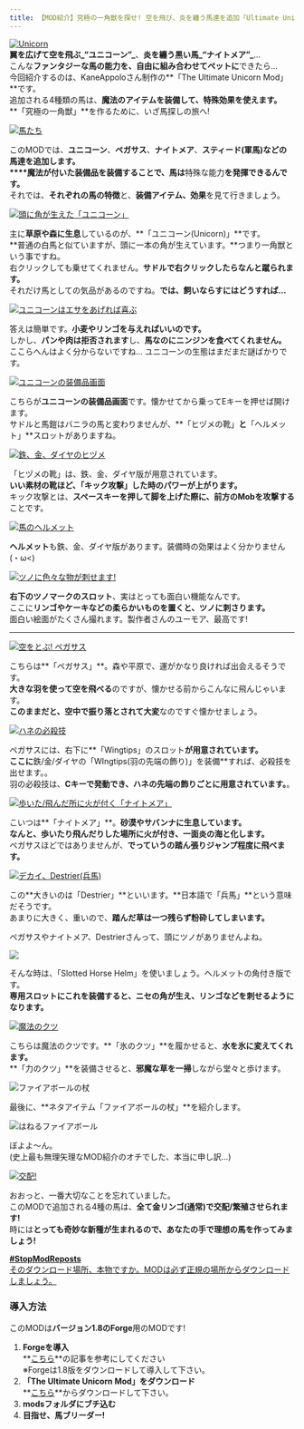 ```yaml
---
title: 【MOD紹介】究極の一角獣を探せ! 空を飛び、炎を纏う馬達を追加「Ultimate Unicorn」(1.8対応)
---
```


[![Unicorn](https://cdn-ak.f.st-hatena.com/images/fotolife/s/sasigume/20210208/20210208151545.png)](#9/5/951a9b32.png "Unicorn")  
**翼を広げて空を飛ぶ_“ユニコーン”_**、**炎を纏う黒い馬_“ナイトメア”_**…  
こんな**ファンタジーな馬の能力を、自由に組み合わせてペットに**できたら…  
今回紹介するのは、KaneAppoloさん制作の**「The Ultimate Unicorn Mod」**です。  
追加される4種類の馬は、**魔法のアイテムを装備して、特殊効果を使えます。**  
**「究極の一角獣」**を作るために、いざ馬探しの旅へ!

[![馬たち](https://www.napoan.com/wp-content/uploads/imgs/b/b/bba562fb.png)](#b/b/bba562fb.png "馬たち")

このMODでは、**ユニコーン**、**ペガサス**、**ナイトメア**、**スティード(軍馬)**などの馬達を追加します。  
****魔法が付いた装備品**を装備することで、馬は**特殊な能力**を発揮できるんです。**  
それでは、**それぞれの馬の特徴**と、**装備アイテム、効果**を見て行きましょう。

[![頭に角が生えた「ユニコーン」](https://cdn-ak.f.st-hatena.com/images/fotolife/s/sasigume/20210208/20210208133958.png)](#3/d/3db8795c.png "頭に角が生えた「ユニコーン」")

主に**草原や森に生息**しているのが、**「ユニコーン(Unicorn)」**です。  
**普通の白馬と似ていますが、頭に一本の角が生えています。**つまり一角獣という事ですね。  
右クリックしても乗せてくれません。**サドルで右クリックしたらなんと蹴られます。**  
それだけ馬としての気品があるのですね。**では、飼いならすにはどうすれば…**

[![ユニコーンはエサをあげれば喜ぶ](https://cdn-ak.f.st-hatena.com/images/fotolife/s/sasigume/20210208/20210208124902.png)](#0/5/0504af4f.png "ユニコーンはエサをあげれば喜ぶ")

答えは簡単です。**小麦やリンゴを与えればいいのです。**  
しかし、**パンや肉は拒否されます**し、**馬なのにニンジンを食べてくれません。**  
ここらへんはよく分からないですね… ユニコーンの生態はまだまだ謎ばかりです。

[![ユニコーンの装備品画面](https://cdn-ak.f.st-hatena.com/images/fotolife/s/sasigume/20210208/20210208175851.png)](#f/7/f72c69f7.png "ユニコーンの装備品画面")

こちらが**ユニコーンの装備品画面**です。懐かせてから乗ってEキーを押せば開けます。  
サドルと馬鎧はバニラの馬と変わりませんが、**「ヒヅメの靴」**と**「ヘルメット」**スロットがありますね。

[![鉄、金、ダイヤのヒヅメ](https://cdn-ak.f.st-hatena.com/images/fotolife/s/sasigume/20210208/20210208152352.jpg)](#9/d/9ddaa521.jpg "鉄、金、ダイヤのヒヅメ")

「ヒヅメの靴」は、鉄、金、ダイヤ版が用意されています。  
**いい素材の靴ほど、「キック攻撃」した時のパワーが上がります。**  
キック攻撃とは、**スペースキーを押して脚を上げた際に、前方のMobを攻撃する**ことです。

[![馬のヘルメット](https://cdn-ak.f.st-hatena.com/images/fotolife/s/sasigume/20210208/20210208155209.jpg)](#b/8/b82906e8.jpg "馬のヘルメット")

**ヘルメット**も鉄、金、ダイヤ版があります。装備時の効果はよく分かりません(・ω<)

[![ツノに色々な物が刺せます!](https://cdn-ak.f.st-hatena.com/images/fotolife/s/sasigume/20210208/20210208152539.png)](#9/f/9fc2f41d.png "ツノに色々な物が刺せます!")

**右下のツノマークのスロット**、実はとっても面白い機能なんです。  
ここに**リンゴやケーキなどの柔らかいものを置くと、ツノに刺さります。**  
面白い絵面がたくさん撮れます。製作者さんのユーモア、最高です!

---

[![空をとぶ! ペガサス](https://cdn-ak.f.st-hatena.com/images/fotolife/s/sasigume/20210208/20210208151701.png)](#9/6/9698c235.png "空をとぶ! ペガサス")

こちらは**「ペガサス」**。森や平原で、運がかなり良ければ出会えるそうです。  
**大きな羽を使って空を飛べる**のですが、懐かせる前からこんなに飛んじゃいます。  
**このままだと、空中で振り落とされて大変**なのですぐ懐かせましょう。

[![ハネの必殺技](https://cdn-ak.f.st-hatena.com/images/fotolife/s/sasigume/20210208/20210208150342.png)](#8/8/88cb052f.png "ハネの必殺技")

ペガサスには、右下に**「Wingtips」のスロット**が用意されています。  
ここに**鉄/金/ダイヤの「WIngtips(羽の先端の飾り)」を装備**すれば、必殺技を出せます。。  
羽の必殺技は、**Cキーで発動でき、ハネの先端の飾りごとに用意されています。**。

[![歩いた/飛んだ所に火が付く「ナイトメア」](https://cdn-ak.f.st-hatena.com/images/fotolife/s/sasigume/20210208/20210208174611.png)](#e/a/ea3cd9c7.png "歩いた/飛んだ所に火が付く「ナイトメア」")

こいつは**「ナイトメア」**。**砂漠やサバンナに生息しています。**  
**なんと、**歩いたり飛んだりした場所に火が付き、一面炎の海と化します**。**  
ペガサスほどではありませんが、**でっていうの踏ん張りジャンプ程度に飛べます。**

[![デカイ、Destrier(兵馬)](https://cdn-ak.f.st-hatena.com/images/fotolife/s/sasigume/20210208/20210208142850.png)](#6/a/6a828f18.png "デカイ、Destrier(兵馬)")

この**大きいのは「Destrier」**といいます。**日本語で「兵馬」**という意味だそうです。  
あまりに大きく、重いので、**踏んだ草は一つ残らず粉砕してしまいます。**

ペガサスやナイトメア、Destrierさんって、頭にツノがありませんよね。

![](https://cdn-ak.f.st-hatena.com/images/fotolife/s/sasigume/20210208/20210208130523.png)

そんな時は、「Slotted Horse Helm」を使いましょう。ヘルメットの角付き版です。  
**専用スロットにこれを装備すると、ニセの角が生え、リンゴなどを刺せるようになります。**

[](#1/3/13c93523.png "ニセのツノを付ける方法")

[](#1/3/13c93523.png "ニセのツノを付ける方法")[![魔法のクツ](https://cdn-ak.f.st-hatena.com/images/fotolife/s/sasigume/20210208/20210208130536.png)](#1/4/140a196a.png "魔法のクツ")

こちらは魔法のクツです。**「氷のクツ」**を履かせると、**水を氷に変えてくれます。**  
**「力のクツ」**を装備させると、**邪魔な草を一掃**しながら堂々と歩けます。

![ファイアボールの杖](https://cdn-ak.f.st-hatena.com/images/fotolife/s/sasigume/20210208/20210208161740.jpg)

最後に、**ネタアイテム「ファイアボールの杖」**を紹介します。

![はねるファイアボール](https://www.napoan.com/wp-content/uploads/imgs/8/b/8b7b63b6.gif)

ぼよよ～ん。  
(史上最も無理矢理なMOD紹介のオチでした、本当に申し訳…)

[![交配!](https://www.napoan.com/wp-content/uploads/imgs/4/3/4374445c.png)](#4/3/4374445c.png "交配!")

おおっと、一番大切なことを忘れていました。  
このMODで追加される4種の馬は、**全て金リンゴ(通常)で交配/繁殖させられます!**  
時には**とっても奇妙な新種が生まれるので、あなたの手で理想の馬を作ってみましょう!**

[**#StopModReposts**  
そのダウンロード場所、本物ですか。MODは必ず正規の場所からダウンロードしましょう。](https://www.napoan.com/stop-mod-reposts/)

### 導入方法

このMODは**バージョン1.8のForge**用のMODです!

1.  **Forgeを導入**  
    **[こちら](/minecraft-je/howto/install-forge/)**の記事を参考にしてください  
    ※Forgeは1.8版をダウンロードして導入して下さい。
2.  **「The Ultimate Unicorn Mod」をダウンロード**  
    **[こちら](http://www.minecraftforum.net/forums/mapping-and-modding/minecraft-mods/2447896-new-contest-win-2-custom-unicorns-wings-horns-and "「The Ultimate Unicorn Mod」のダウンロード")**からダウンロードして下さい。
3.  **modsフォルダにブチ込む** 
4.  **目指せ、馬ブリーダー!**

